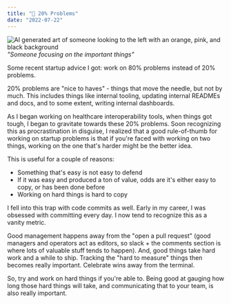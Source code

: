 ```yaml
---
title: "🤔 20% Problems"
date: "2022-07-22"
---
```


![AI generated art of someone looking to the left with an orange, pink, and black background](https://s3.us-west-2.amazonaws.com/secure.notion-static.com/9b9093c0-7549-4c68-866f-57901331d835/8-PUuVaroS0TK0PN7.png?X-Amz-Algorithm=AWS4-HMAC-SHA256&X-Amz-Content-Sha256=UNSIGNED-PAYLOAD&X-Amz-Credential=AKIAT73L2G45EIPT3X45%2F20220722%2Fus-west-2%2Fs3%2Faws4_request&X-Amz-Date=20220722T214513Z&X-Amz-Expires=86400&X-Amz-Signature=e78c4b20d2880c41dfb48fa40e35832782f1397301ce9dd53636018ebbd65c9b&X-Amz-SignedHeaders=host&response-content-disposition=filename%20%3D%228-PUuVaroS0TK0PN7.png%22&x-id=GetObject)
_"Someone focusing on the important things"_

Some recent startup advice I got: work on 80% problems instead of 20% problems.

20% problems are "nice to haves" - things that move the needle, but not by much. This includes things like internal tooling, updating internal READMEs and docs, and to some extent, writing internal dashboards.

As I began working on healthcare interoperability tools, when things got tough, I began to gravitate towards these 20% problems. Soon recognizing this as procrastination in disguise, I realized that a good rule-of-thumb for working on startup problems is that if you're faced with working on two things, working on the one that's harder might be the better idea.

This is useful for a couple of reasons:

- Something that's easy is not easy to defend
- If it was easy and produced a ton of value, odds are it's either easy to copy, or has been done before
- Working on hard things is hard to copy

I fell into this trap with code commits as well. Early in my career, I was obsessed with committing every day. I now tend to recognize this as a vanity metric.

Good management happens away from the "open a pull request" (good managers and operators act as editors, so slack + the comments section is where lots of valuable stuff tends to happen). And, good things take hard work and a while to ship. Tracking the "hard to measure" things then becomes really important. Celebrate wins away from the terminal.

So, try and work on hard things if you're able to. Being good at gauging how long those hard things will take, and communicating that to your team, is also really important.
